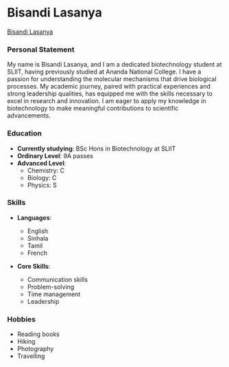 # Bisandi Lasanya
[Bisandi Lasanya](https://github.com/Bisandi0914/Bisandi0914.github.io/blob/main/bisandi(1).JPG)

### Personal Statement
My name is Bisandi Lasanya, and I am a dedicated biotechnology student at SLIIT, having previously studied at Ananda National College. I have a passion for understanding the molecular mechanisms that drive biological processes. My academic journey, paired with practical experiences and strong leadership qualities, has equipped me with the skills necessary to excel in research and innovation. I am eager to apply my knowledge in biotechnology to make meaningful contributions to scientific advancements.

### Education
- **Currently studying**: BSc Hons in Biotechnology at SLIIT
- **Ordinary Level**: 9A passes
- **Advanced Level**:
  - Chemistry: C
  - Biology: C
  - Physics: S

### Skills
- **Languages**:
  - English
  - Sinhala
  - Tamil
  - French

- **Core Skills**:
  - Communication skills
  - Problem-solving
  - Time management
  - Leadership

### Hobbies
- Reading books
- Hiking
- Photography
- Travelling


